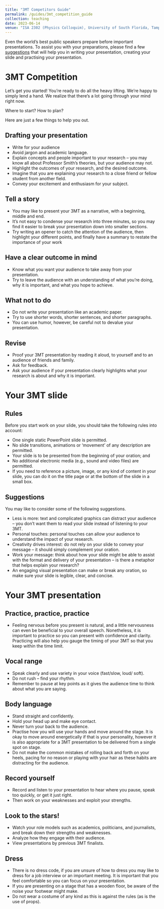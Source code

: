 ```yaml
---
title: "3MT Competitors Guide"
permalink: /guides/3mt_competition_guide
collection: teaching
date: 2023-06-14
venue: "ISA 2302 (Physics Colloquim), University of South Florida, Tampa, FL."
---
```



Even the world’s best public speakers prepare before important presentations. To assist you with your preparations, please find a few [suggestions](https://usfpgsc.github.io/teaching/3mt_competition_guide/) that will help you in writing your presentation, creating your slide and practising your presentation.

# 3MT Competition

Let’s get you started! You’re ready to do all the heavy lifting. We’re happy to simply lend a hand. We realize that there’s a lot going through your mind right now. 

Where to start? How to plan? 

Here are just a few things to help you out. 


## Drafting your presentation 

- Write for your audience
- Avoid jargon and academic language.
- Explain concepts and people important to your research – you may know all about Professor Smith’s theories, but your audience may not.
- Highlight the outcomes of your research, and the desired outcome.
- Imagine that you are explaining your research to a close friend or fellow student from another field.
- Convey your excitement and enthusiasm for your subject.


## Tell a story

- You may like to present your 3MT as a narrative, with a beginning, middle and end.
- It’s not easy to condense your research into three minutes, so you may find it easier to break your presentation down into smaller sections.
- Try writing an opener to catch the attention of the audience, then highlight your different points, 
and finally have a summary to restate the importance of your work


## Have a clear outcome in mind

- Know what you want your audience to take away from your presentation.
- Try to leave the audience with an understanding of what you’re doing, why it is important, and what you hope to achieve.


## What not to do

- Do not write your presentation like an academic paper.
- Try to use shorter words, shorter sentences, and shorter paragraphs.
- You can use humor, however, be careful not to devalue your presentation.


## Revise 

- Proof your 3MT presentation by reading it aloud, to yourself and to an audience of friends and family.
- Ask for feedback.
- Ask your audience if your presentation clearly highlights what your research is about and why it is important.


Your 3MT slide
================

## Rules

Before you start work on your slide, you should take the following rules into account:

- One single static PowerPoint slide is permitted.
- No slide transitions, animations or ‘movement’ of any description are permitted.
- Your slide is to be presented from the beginning of your oration; and
- No additional electronic media (e.g., sound and video files) are permitted.
- If you need to reference a picture, image, or any kind of content in your slide, you can do it on the title page or at the bottom of the slide in a small box.

## Suggestions

You may like to consider some of the following suggestions.

- Less is more: text and complicated graphics can distract your audience – you don’t want them to read your slide instead of listening to your 3MT.
- Personal touches: personal touches can allow your audience to understand the impact of your research.
- Creativity drives interest: do not rely on your slide to convey your message – it should simply complement your oration.
- Work your message: think about how your slide might be able to assist with the format and delivery of your presentation – is there a metaphor that helps explain your research?
- An engaging visual presentation can make or break any oration, so make sure your slide is legible, clear, and concise. 

# Your 3MT presentation

## Practice, practice, practice

- Feeling nervous before you present is natural, and a little nervousness can even be beneficial to your overall speech. Nonetheless, it is important to practice so you can present with confidence and clarity. Practicing will also help you gauge the timing of your 3MT so that you keep within the time limit.

## Vocal range

- Speak clearly and use variety in your voice (fast/slow, loud/ soft).
- Do not rush – find your rhythm.
- Remember to pause at key points as it gives the audience time to think about what you are saying.

## Body language

- Stand straight and confidently.
- Hold your head up and make eye contact.
- Never turn your back to the audience.
- Practise how you will use your hands and move around the stage. It is okay to move around energetically if that is your personality, however it is also appropriate for a 3MT presentation to be delivered from a single spot on stage.
- Do not make the common mistakes of rolling back and forth on your heels, pacing for no reason or playing with your hair as these habits are distracting for the audience.

## Record yourself

- Record and listen to your presentation to hear where you pause, speak too quickly, or get it just right.
- Then work on your weaknesses and exploit your strengths.

## Look to the stars!

- Watch your role models such as academics, politicians, and journalists, and break down their strengths and weaknesses.
- Analyze how they engage with their audience.
- View presentations by previous 3MT finalists.

## Dress 

- There is no dress code, if you are unsure of how to dress you may like to dress for a job interview or an important meeting. It is important that you feel comfortable so you can focus on your presentation.
- If you are presenting on a stage that has a wooden floor, be aware of the noise your footwear might make.
- Do not wear a costume of any kind as this is against the rules (as is the use of props).
